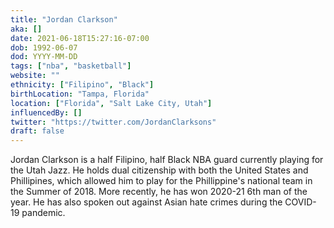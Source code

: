 ```yaml
---
title: "Jordan Clarkson"
aka: []
date: 2021-06-18T15:27:16-07:00
dob: 1992-06-07
dod: YYYY-MM-DD
tags: ["nba", "basketball"]
website: ""
ethnicity: ["Filipino", "Black"]
birthLocation: "Tampa, Florida"
location: ["Florida", "Salt Lake City, Utah"]
influencedBy: []
twitter: "https://twitter.com/JordanClarksons"
draft: false
---
```


Jordan Clarkson is a half Filipino, half Black NBA guard currently playing for
the Utah Jazz. He holds dual citizenship with both the United States and
Phillipines, which allowed him to play for the Phillippine's national team in
the Summer of 2018. More recently, he has won 2020-21 6th man of the year. He
has also spoken out against Asian hate crimes during the COVID-19 pandemic.
